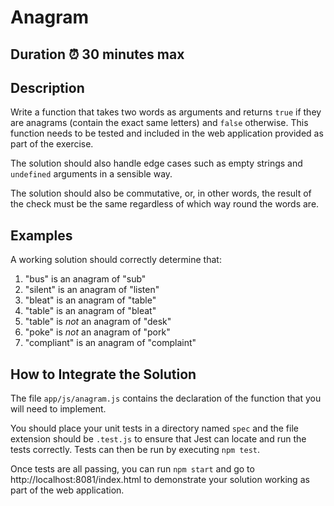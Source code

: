 # Anagram

## Duration ⏰ 30 minutes max

## Description

Write a function that takes two words as arguments and returns `true` if they are anagrams (contain the exact same letters) and `false` otherwise.  This function needs to be tested and included in the web application provided as part of the exercise.

The solution should also handle edge cases such as empty strings and `undefined` arguments in a sensible way.

The solution should also be commutative, or, in other words, the result of the check must be the same regardless of which way round the words are.

## Examples

A working solution should correctly determine that:

1. "bus" is an anagram of "sub"
1. "silent" is an anagram of "listen"
1. "bleat" is an anagram of "table"
1. "table" is an anagram of "bleat"
1. "table" is _not_ an anagram of "desk"
1. "poke" is _not_ an anagram of "pork"
1. "compliant" is an anagram of "complaint"

## How to Integrate the Solution

The file `app/js/anagram.js` contains the declaration of the function that you will need to implement.

You should place your unit tests in a directory named `spec` and the file extension should be `.test.js` to ensure that Jest can locate and run the tests correctly.  Tests can then be run by executing `npm test`.  

Once tests are all passing, you can run `npm start` and go to http://localhost:8081/index.html to demonstrate your solution working as part of the web application.
